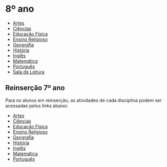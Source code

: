 # 8º ano

- [Artes]()
- [Ciências](https://padlet.com/fredericohorie/lqz3tq38ml06jl7x)
- [Educação Física]()
- [Ensino Religioso]()
- [Geografia]()
- [História]()
- [Inglês]()
- [Matemática](https://padlet.com/mkmdeoliveira/kj9ljkfquhge8cdj)
- [Português](https://padlet.com/fredericohorie/x71d2er1q7ymf28g)
- [Sala de Leitura]()

## Reinserção 7º ano

Para os alunos em reinserção, as atividades de cada disciplina podem ser acessadas pelos links abaixo:

- [Artes]()
- [Ciências](https://padlet.com/fredericohorie/o76l89wpgb3jrt9a)
- [Educação Física]()
- [Ensino Religioso]()
- [Geografia]()
- [História]()
- [Inglês]()
- [Matemática](https://padlet.com/fredericohorie/pzw2t8pe5ly0ji2w)
- [Português](https://padlet.com/fredericohorie/5vppr3s1fvel8t9z)

